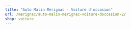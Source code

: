 ```yaml
---
title: "Auto Malin Mérignac - Voiture d'occasion"
url: /merignac/auto-malin-merignac-voiture-doccasion-2/
shop: voiture
---
```

